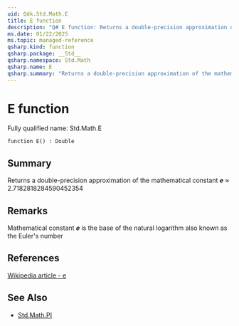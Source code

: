 ```yaml
---
uid: Qdk.Std.Math.E
title: E function
description: "Q# E function: Returns a double-precision approximation of the mathematical constant 𝒆 ≈ 2.7182818284590452354"
ms.date: 01/22/2025
ms.topic: managed-reference
qsharp.kind: function
qsharp.package: __Std__
qsharp.namespace: Std.Math
qsharp.name: E
qsharp.summary: "Returns a double-precision approximation of the mathematical constant 𝒆 ≈ 2.7182818284590452354"
---
```


# E function

Fully qualified name: Std.Math.E

```qsharp
function E() : Double
```

## Summary
Returns a double-precision approximation of the
mathematical constant 𝒆 ≈ 2.7182818284590452354

## Remarks
Mathematical constant 𝒆 is the base of the natural logarithm
also known as the Euler's number

## References
[Wikipedia article - e](https://en.wikipedia.org/wiki/E_(mathematical_constant))

## See Also
- [Std.Math.PI](xref:Qdk.Std.Math.PI)
